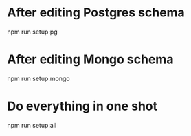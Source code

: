 # After editing Postgres schema
npm run setup:pg

# After editing Mongo schema
npm run setup:mongo

# Do everything in one shot
npm run setup:all
